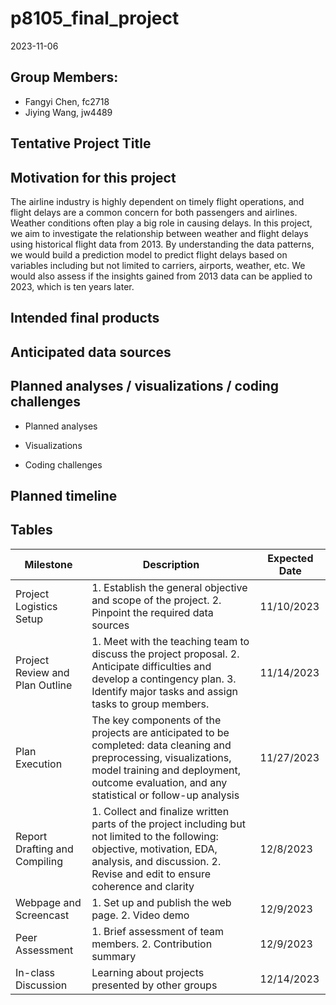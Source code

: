 p8105_final_project
================
2023-11-06

## Group Members:

- Fangyi Chen, fc2718
- Jiying Wang, jw4489

## Tentative Project Title

## Motivation for this project

The airline industry is highly dependent on timely flight operations,
and flight delays are a common concern for both passengers and airlines.
Weather conditions often play a big role in causing delays. In this
project, we aim to investigate the relationship between weather and
flight delays using historical flight data from 2013. By understanding
the data patterns, we would build a prediction model to predict flight
delays based on variables including but not limited to carriers,
airports, weather, etc. We would also assess if the insights gained from
2013 data can be applied to 2023, which is ten years later.

## Intended final products

## Anticipated data sources

## Planned analyses / visualizations / coding challenges

- Planned analyses

- Visualizations

- Coding challenges

## Planned timeline

## Tables

| Milestone                       | Description                                                                                                                                                                                                       | Expected Date |
|---------------------------------|-------------------------------------------------------------------------------------------------------------------------------------------------------------------------------------------------------------------|---------------|
| Project Logistics Setup         | 1\. Establish the general objective and scope of the project. 2. Pinpoint the required data sources                                                                                                               | 11/10/2023    |
| Project Review and Plan Outline | 1\. Meet with the teaching team to discuss the project proposal. 2. Anticipate difficulties and develop a contingency plan. 3. Identify major tasks and assign tasks to group members.                            | 11/14/2023    |
| Plan Execution                  | The key components of the projects are anticipated to be completed: data cleaning and preprocessing, visualizations, model training and deployment, outcome evaluation, and any statistical or follow-up analysis | 11/27/2023    |
| Report Drafting and Compiling   | 1\. Collect and finalize written parts of the project including but not limited to the following: objective, motivation, EDA, analysis, and discussion. 2. Revise and edit to ensure coherence and clarity        | 12/8/2023     |
| Webpage and Screencast          | 1\. Set up and publish the web page. 2. Video demo                                                                                                                                                                | 12/9/2023     |
| Peer Assessment                 | 1\. Brief assessment of team members. 2. Contribution summary                                                                                                                                                     | 12/9/2023     |
| In-class Discussion             | Learning about projects presented by other groups                                                                                                                                                                 | 12/14/2023    |
